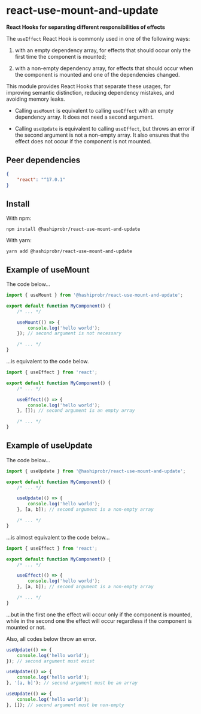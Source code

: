 react-use-mount-and-update
==========================

**React Hooks for separating different responsibilities of effects**

The `useEffect` React Hook is commonly used in one of the following ways:

1. with an empty dependency array, for effects that should occur only the first
   time the component is mounted;

2. with a non-empty dependency array, for effects that should occur when the
   component is mounted and one of the dependencies changed.

This module provides React Hooks that separate these usages, for improving
semantic distinction, reducing dependency mistakes, and avoiding memory leaks.

* Calling `useMount` is equivalent to calling `useEffect` with an empty
  dependency array. It does not need a second argument.

* Calling `useUpdate` is equivalent to calling `useEffect`, but throws an error
  if the second argument is not a non-empty array. It also ensures that the
  effect does not occur if the component is not mounted.


Peer dependencies
-----------------

``` json
{
    "react": "^17.0.1"
}
```


Install
-------

With npm:

```
npm install @hashiprobr/react-use-mount-and-update
```

With yarn:

```
yarn add @hashiprobr/react-use-mount-and-update
```


Example of useMount
-------------------

The code below...

``` js
import { useMount } from '@hashiprobr/react-use-mount-and-update';

export default function MyComponent() {
    /* ... */

    useMount(() => {
        console.log('hello world');
    }); // second argument is not necessary

    /* ... */
}
```

...is equivalent to the code below.

``` js
import { useEffect } from 'react';

export default function MyComponent() {
    /* ... */

    useEffect(() => {
        console.log('hello world');
    }, []); // second argument is an empty array

    /* ... */
}
```


Example of useUpdate
--------------------

The code below...

``` js
import { useUpdate } from '@hashiprobr/react-use-mount-and-update';

export default function MyComponent() {
    /* ... */

    useUpdate(() => {
        console.log('hello world');
    }, [a, b]); // second argument is a non-empty array

    /* ... */
}
```

...is almost equivalent to the code below...

``` js
import { useEffect } from 'react';

export default function MyComponent() {
    /* ... */

    useEffect(() => {
        console.log('hello world');
    }, [a, b]); // second argument is a non-empty array

    /* ... */
}
```

...but in the first one the effect will occur only if the component is mounted,
while in the second one the effect will occur regardless if the component is
mounted or not.

Also, all codes below throw an error.

``` js
useUpdate(() => {
    console.log('hello world');
}); // second argument must exist
```

``` js
useUpdate(() => {
    console.log('hello world');
}, '[a, b]'); // second argument must be an array
```

``` js
useUpdate(() => {
    console.log('hello world');
}, []); // second argument must be non-empty
```
